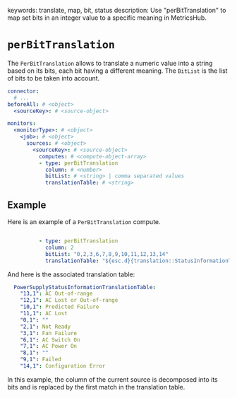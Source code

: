 keywords: translate, map, bit, status
description: Use "perBitTranslation" to map set bits in an integer value to a specific meaning in MetricsHub.

# `perBitTranslation`

The `PerBitTranslation` allows to translate a numeric value into a string based on its bits, each bit having a different meaning.
The `BitList` is the list of bits to be taken into account.

```yaml
connector:
  # ...
beforeAll: # <object>
  <sourceKey>: # <source-object>

monitors:
  <monitorType>: # <object>
    <job>: # <object>
      sources: # <object>
        <sourceKey>: # <source-object>
          computes: # <compute-object-array>
          - type: perBitTranslation
            column: # <number>
            bitList: # <string> | comma separated values
            translationTable: # <string>
```

## Example

Here is an example of a `PerBitTranslation` compute.

```yaml

          - type: perBitTranslation
            column: 2
            bitList: "0,2,3,6,7,8,9,10,11,12,13,14"
            translationTable: "${esc.d}{translation::StatusInformationTranslationTable}"
```

And here is the associated translation table:

```yaml
  PowerSupplyStatusInformationTranslationTable:
    "13,1": AC Out-of-range
    "12,1": AC Lost or Out-of-range
    "10,1": Predicted Failure
    "11,1": AC Lost
    "0,1": ""
    "2,1": Not Ready
    "3,1": Fan Failure
    "6,1": AC Switch On
    "7,1": AC Power On
    "8,1": ""
    "9,1": Failed
    "14,1": Configuration Error
```

In this example, the column of the current source is decomposed into its bits and is replaced by the first match in the translation table.<br />
